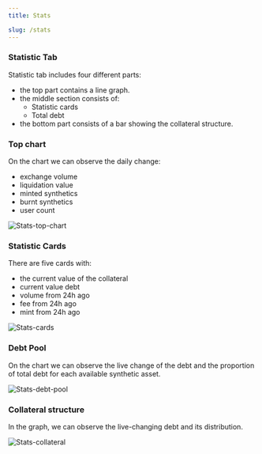 ```yaml
---
title: Stats

slug: /stats
---
```


### Statistic Tab

Statistic tab includes four different parts:
- the top part contains a line graph.
- the middle section consists of:
    - Statistic cards
    - Total debt
- the bottom part consists of a bar showing the collateral structure.

### Top chart

On the chart we can observe the daily change: 
- exchange volume
- liquidation value
- minted synthetics
- burnt synthetics
- user count

![Stats-top-chart](/img/docs/topChart.png)

### Statistic Cards

There are five cards with: 
- the current value of the collateral
- current value debt
- volume from 24h ago
- fee from 24h ago
- mint from 24h ago

![Stats-cards](/img/docs/statsCards.png)

### Debt Pool

On the chart we can observe the live change of the debt and the proportion of total debt for each available synthetic asset.

![Stats-debt-pool](/img/docs/statsDebtPool.png)

### Collateral structure

In the graph, we can observe the live-changing debt and its distribution.

![Stats-collateral](/img/docs/statsCollateral.png)

